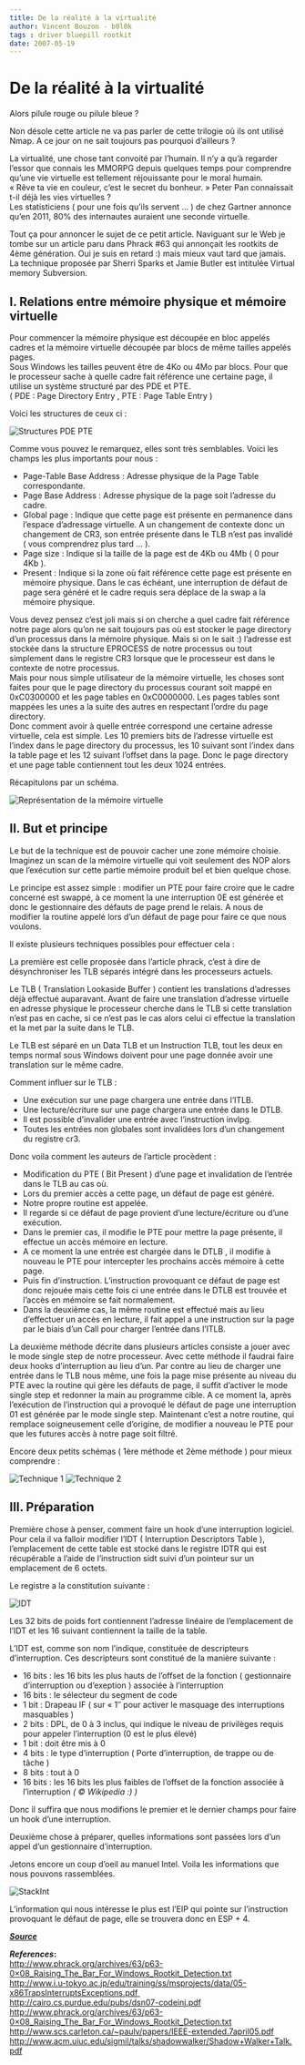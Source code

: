 ```yaml
---
title: De la réalité à la virtualité
author: Vincent Bouzon - b0l0k  
tags : driver bluepill rootkit
date: 2007-05-19
---
```



# De la réalité à la virtualité #

Alors pilule rouge ou pilule bleue ?  

Non désole cette article ne va pas parler de cette trilogie où ils ont utilisé Nmap. A ce jour on ne sait toujours pas pourquoi d’ailleurs ?

La virtualité, une chose tant convoité par l’humain. Il n’y a qu’à regarder l’essor que connais les MMORPG depuis quelques temps pour comprendre qu’une vie virtuelle est tellement réjouissante pour le moral humain.  
« Rêve ta vie en couleur, c’est le secret du bonheur. » Peter Pan connaissait t-il déjà les vies virtuelles ?  
Les statisticiens ( pour une fois qu’ils servent … ) de chez Gartner annonce qu’en 2011, 80% des internautes auraient une seconde virtuelle.

Tout ça pour annoncer le sujet de ce petit article. Naviguant sur le Web je tombe sur un article paru dans Phrack #63 qui annonçait les rootkits de 4ème génération.
Oui je suis en retard :) mais mieux vaut tard que jamais. La technique proposée par Sherri Sparks et Jamie Butler est intitulée Virtual memory Subversion.


## I. Relations entre mémoire physique et mémoire virtuelle ##

Pour commencer la mémoire physique est découpée en bloc appelés cadres et la mémoire virtuelle découpée par blocs de même tailles appelés pages.  
Sous Windows les tailles peuvent être de 4Ko ou 4Mo par blocs. Pour que le processeur sache à quelle cadre fait référence une certaine page, il utilise un système structuré par des PDE et PTE.  
( PDE : Page Directory Entry , PTE : Page Table Entry )

Voici les structures de ceux ci :

![Structures PDE PTE](imgs/PdePte.jpg)

Comme vous pouvez le remarquez, elles sont très semblables. Voici les champs les plus importants pour nous :

* Page-Table Base Address : Adresse physique de la Page Table correspondante.
* Page Base Address : Adresse physique de la page soit l’adresse du cadre.
* Global page : Indique que cette page est présente en permanence dans l’espace d’adressage virtuelle. A un changement de contexte donc un changement de CR3, son entrée présente dans le TLB n’est pas invalidé ( vous comprendrez plus tard … ).
* Page size : Indique si la taille de la page est de 4Kb ou 4Mb ( 0 pour 4Kb ).
* Present : Indique si la zone où fait référence cette page est présente en mémoire physique. Dans le cas échéant, une interruption de défaut de page sera généré et le cadre requis sera déplace de la swap a la mémoire physique.

Vous devez pensez c’est joli mais si on cherche a quel cadre fait référence notre page alors qu’on ne sait toujours pas où est stocker le page directory d’un processus dans la mémoire physique. Mais si on le sait :)  l’adresse est stockée dans la structure EPROCESS de notre processus ou tout simplement dans le registre CR3 lorsque que le processeur est dans le contexte de notre processus.  
Mais pour nous simple utilisateur de la mémoire virtuelle, les choses sont faites pour que le page directory du processus courant soit mappé en 0xC0300000 et les page tables en 0xC0000000. Les pages tables sont mappées les unes a la suite des autres en respectant l’ordre du page directory.  
Donc comment avoir à quelle entrée correspond une certaine adresse virtuelle, cela est simple. Les 10 premiers bits de l’adresse virtuelle est l’index dans le page directory du processus, les 10 suivant sont l’index dans la table page et les 12 suivant l’offset dans la page. Donc le page directory et une page table contiennent tout les deux 1024 entrées.

Récapitulons par un schéma.

![Représentation de la mémoire virtuelle](imgs/MemVirtuelle.jpg)

## II. But et principe ##

Le but de la technique est de pouvoir cacher une zone mémoire choisie. Imaginez un scan de la mémoire virtuelle qui voit seulement des NOP alors que l’exécution sur cette partie mémoire produit bel et bien quelque chose.

Le principe est assez simple : modifier un PTE pour faire croire que le cadre concerné est swappé, à ce moment la une interruption 0E est générée et donc le gestionnaire des défauts de page prend le relais. A nous de modifier la routine appelé lors d’un défaut de page pour faire ce que nous voulons.

Il existe plusieurs techniques possibles pour effectuer cela :

La première est celle proposée dans l’article phrack, c’est à dire de désynchroniser les TLB séparés intégré dans les processeurs actuels.

Le TLB ( Translation Lookaside Buffer ) contient les translations d’adresses déjà effectué auparavant. Avant de faire une translation d’adresse virtuelle en adresse physique le processeur cherche dans le TLB si cette translation n’est pas en cache, si ce n’est pas le cas alors celui ci effectue la translation et la met par la suite dans le TLB.

Le TLB est séparé en un Data TLB et un Instruction TLB, tout les deux en temps normal sous Windows doivent pour une page donnée avoir une translation sur le même cadre.

Comment influer sur le TLB :

* Une exécution sur une page chargera une entrée dans l’ITLB.
* Une lecture/écriture sur une page chargera une entrée dans le DTLB.
* Il est possible d’invalider une entrée avec l’instruction invlpg.
* Toutes les entrées non globales sont invalidées lors d’un changement du registre cr3.

Donc voila comment les auteurs de l’article procèdent :

* Modification du PTE ( Bit Present ) d’une page et invalidation de l’entrée dans le TLB au cas où.
* Lors du premier accès a cette page, un défaut de page est généré.
* Notre propre routine est appelée.
* Il regarde si ce défaut de page provient d’une lecture/écriture ou d’une exécution.
* Dans le premier cas, il modifie le PTE pour mettre la page présente, il effectue un accès mémoire en lecture.
* A ce moment la une entrée est chargée dans le DTLB , il modifie à nouveau le PTE pour intercepter les prochains accès mémoire à cette page.
* Puis fin d’instruction. L’instruction provoquant ce défaut de page est donc rejouée mais cette fois ci une entrée dans le DTLB est trouvée et l’accès en mémoire se fait normalement.
* Dans la deuxième cas, la même routine est effectué mais au lieu d’effectuer un accès en lecture, il fait appel a une instruction sur la page par le biais d’un Call pour charger l’entrée dans l’ITLB.

La deuxième méthode décrite dans plusieurs articles consiste a jouer avec le mode single step de notre processeur. Avec cette méthode il faudrai faire deux hooks d’interruption au lieu d’un. Par contre au lieu de charger une entrée dans le TLB nous même, une fois la page mise présente au niveau du PTE avec la routine qui gère les défauts de page, il suffit d’activer le mode single step et redonner la main au programme cible. A ce moment la, après l’exécution de l’instruction qui a provoqué le défaut de page une interruption 01 est générée par le mode single step. Maintenant c’est a notre routine, qui remplace soigneusement celle d’origine, de modifier a nouveau le PTE pour que les futures accès à notre page soit filtré.

Encore deux petits schémas ( 1ère méthode et 2ème méthode ) pour mieux comprendre :

![Technique 1](imgs/TechniqueShadow1.jpg)
![Technique 2](imgs/TechniqueShadow2.jpg)


## III. Préparation ##

Première chose à penser, comment faire un hook d’une interruption logiciel. Pour cela il va falloir modifier l’IDT ( Interruption Descriptors Table ), l’emplacement de cette table est stocké dans le registre IDTR qui est récupérable a l’aide de l’instruction sidt suivi d’un pointeur sur un emplacement de 6 octets.

Le registre a la constitution suivante :

![IDT](imgs/Idtr.jpg)

Les 32 bits de poids fort contiennent l’adresse linéaire de l’emplacement de l’IDT et les 16 suivant contiennent la taille de la table.

L’IDT est, comme son nom l’indique, constituée de descripteurs d’interruption. Ces descripteurs sont constitué de la manière suivante :

* 16 bits : les 16 bits les plus hauts de l’offset de la fonction ( gestionnaire d’interruption ou d’exeption ) associée à l’interruption
* 16 bits : le sélecteur du segment de code
* 1 bit : Drapeau IF ( sur « 1″ pour activer le masquage des interruptions masquables )
* 2 bits : DPL, de 0 à 3 inclus, qui indique le niveau de privilèges requis pour appeler l’interruption (0 est le plus élevé)
* 1 bit : doit être mis à 0
* 4 bits : le type d’interruption ( Porte d’interruption, de trappe ou de tâche )
* 8 bits : tout à 0
* 16 bits : les 16 bits les plus faibles de l’offset de la fonction associée à l’interruption
*( © Wikipedia :) )*

Donc il suffira que nous modifions le premier et le dernier champs pour faire un hook d’une interruption.

Deuxième chose à préparer, quelles informations sont passées lors d’un appel d’un gestionnaire d’interruption.

Jetons encore un coup d’oeil au manuel Intel. Voila les informations que nous pouvons rassemblées.

![StackInt](imgs/StackInt.jpg)

L’information qui nous intéresse le plus est l’EIP qui pointe sur l’instruction provoquant le défaut de page, elle se trouvera donc en ESP + 4.


[__*Source*__](/src)

__*References*:__  
http://www.phrack.org/archives/63/p63-0×08_Raising_The_Bar_For_Windows_Rootkit_Detection.txt  
http://www.i.u-tokyo.ac.jp/edu/training/ss/msprojects/data/05-x86TrapsInterruptsExceptions.pdf   
http://cairo.cs.purdue.edu/pubs/dsn07-codeinj.pdf  
http://www.phrack.org/archives/63/p63-0×08_Raising_The_Bar_For_Windows_Rootkit_Detection.txt  
http://www.scs.carleton.ca/~paulv/papers/IEEE-extended.7april05.pdf  
http://www.acm.uiuc.edu/sigmil/talks/shadowwalker/Shadow+Walker+Talk.pdf  
